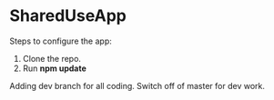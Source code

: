 # SharedUseApp

Steps to configure the app:  
1. Clone the repo.  
2. Run <b>npm update</b>

Adding dev branch for all coding.
Switch off of master for dev work.
